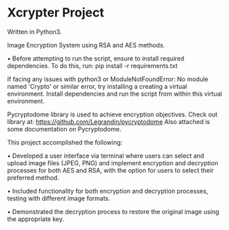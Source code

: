 # Xcrypter Project
Written in Python3.

Image Encryption System using RSA and AES methods.

• Before attempting to run the script, ensure to install required dependencies. To do this, run:
pip install -r requirements.txt

If facing any issues with python3 or ModuleNotFoundError: No module named 'Crypto' or similar error, try installing a creating a virtual environment. Install dependencies and run the script from within this virtual environment. 

Pycryptodome library is used to achieve encryption objectives. Check out library at: https://github.com/Legrandin/pycryptodome
Also attached is some documentation on Pycryptodome.

This project accomplished the following:

•	Developed a user interface via terminal where users can select and upload image files (JPEG, PNG) and implement encryption and decryption processes for both AES and RSA, with the option for users to select their preferred method.

•	Included functionality for both encryption and decryption processes, testing with different image formats.

•	Demonstrated the decryption process to restore the original image using the appropriate key.
